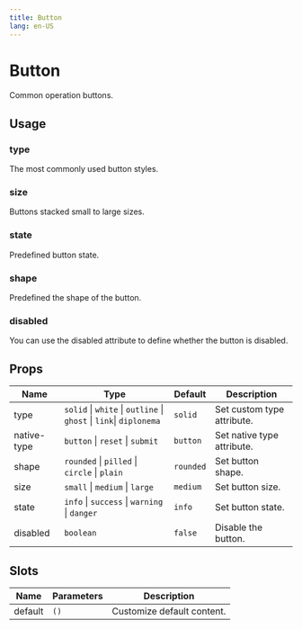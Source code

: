 ```yaml
---
title: Button
lang: en-US
---
```


# Button

Common operation buttons.

## Usage

### type

The most commonly used button styles.

<demo src="../../../example/button/types.vue"></demo>

### size

Buttons stacked small to large sizes.

<demo src="../../../example/button/sizes.vue"></demo>

### state

Predefined button state.

<demo src="../../../example/button/states.vue"></demo>

### shape

Predefined the shape of the button.

<demo src="../../../example/button/shapes.vue"></demo>

### disabled

You can use the disabled attribute to define whether the button is disabled.

<demo src="../../../example/button/disabled.vue"></demo>

## Props

| Name        | Type                                                 | Default   | Description                |
| ----------- | ---------------------------------------------------- | --------- | -------------------------- |
| type        | `solid` \| `white` \| `outline` \| `ghost` \| `link`\| `diplonema` | `solid`   | Set custom type attribute. |
| native-type | `button` \| `reset` \| `submit`                      | `button`  | Set native type attribute. |
| shape       | `rounded` \| `pilled` \| `circle` \| `plain`         | `rounded` | Set button shape.          |
| size        | `small` \| `medium` \| `large`                       | `medium`  | Set button size.           |
| state       | `info` \| `success` \| `warning` \| `danger`         | `info`    | Set button state.          |
| disabled    | `boolean`                                            | `false`   | Disable the button.        |

## Slots

| Name    | Parameters | Description                |
| ------- | ---------- | -------------------------- |
| default | `()`       | Customize default content. |
